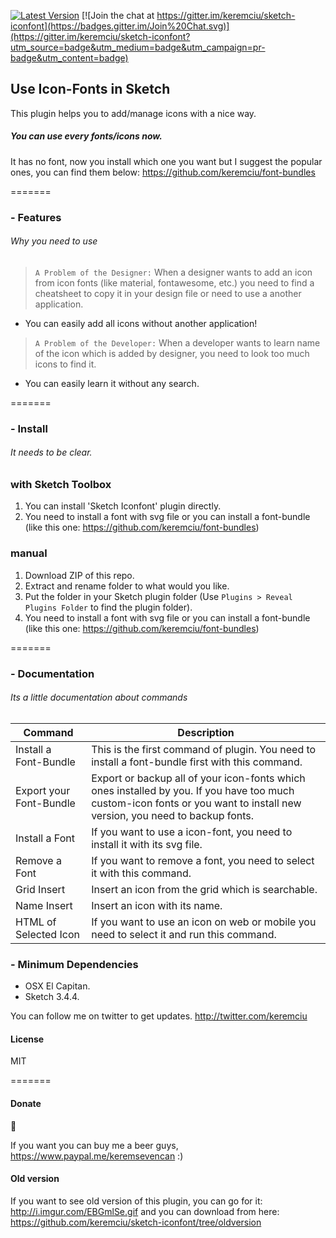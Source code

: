 [![Latest Version](https://img.shields.io/github/release/keremciu/sketch-iconfont.svg?style=flat-square)](https://github.com/keremciu/sketch-iconfont/releases)
[![Join the chat at https://gitter.im/keremciu/sketch-iconfont](https://badges.gitter.im/Join%20Chat.svg)](https://gitter.im/keremciu/sketch-iconfont?utm_source=badge&utm_medium=badge&utm_campaign=pr-badge&utm_content=badge)

## Use Icon-Fonts in Sketch

This plugin helps you to add/manage icons with a nice way.

##### You can use every fonts/icons now.
It has no font, now you install which one you want but I suggest the popular ones, you can find them below: https://github.com/keremciu/font-bundles

=======

### - Features
###### Why you need to use

> `A Problem of the Designer:` 
> When a designer wants to add an icon from icon fonts (like material, fontawesome, etc.) you need to find a cheatsheet to copy it in your design file or need to use a another application.

- You can easily add all icons without another application!

> `A Problem of the Developer:` 
> When a developer wants to learn name of the icon which is added by designer, you need to look too much icons to find it.

- You can easily learn it without any search.

=======

### - Install
###### It needs to be clear.

### with Sketch Toolbox

1. You can install 'Sketch Iconfont' plugin directly.
2. You need to install a font with svg file or you can install a font-bundle (like this one: https://github.com/keremciu/font-bundles)

### manual

1. Download ZIP of this repo.
2. Extract and rename folder to what would you like.
3. Put the folder in your Sketch plugin folder (Use `Plugins > Reveal Plugins Folder` to find the plugin folder).
4. You need to install a font with svg file or you can install a font-bundle (like this one: https://github.com/keremciu/font-bundles)

=======

### - Documentation
###### Its a little documentation about commands 

Command             	| Description
----------------------- | -----------------------------------------------------------------------------------------------
Install a Font-Bundle   | This is the first command of plugin. You need to install a font-bundle first with this command.
Export your Font-Bundle | Export or backup all of your icon-fonts which ones installed by you. If you have too much custom-icon fonts or you want to install new version, you need to backup fonts.
Install a Font          | If you want to use a icon-font, you need to install it with its svg file.
Remove a Font 			| If you want to remove a font, you need to select it with this command.
Grid Insert 			| Insert an icon from the grid which is searchable.
Name Insert 			| Insert an icon with its name.
HTML of Selected Icon   | If you want to use an icon on web or mobile you need to select it and run this command.

### - Minimum Dependencies

- OSX El Capitan.
- Sketch 3.4.4.

You can follow me on twitter to get updates.
http://twitter.com/keremciu

#### License

MIT

=======

#### Donate

:beers:

If you want you can buy me a beer guys, https://www.paypal.me/keremsevencan :)

#### Old version

If you want to see old version of this plugin, you can go for it: http://i.imgur.com/EBGmlSe.gif and you can download from here: https://github.com/keremciu/sketch-iconfont/tree/oldversion
